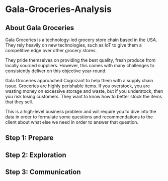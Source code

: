 # Gala-Groceries-Analysis

## About Gala Groceries
Gala Groceries is a technology-led grocery store chain based in the USA. They rely heavily on new technologies, such as IoT to give them a competitive edge over other grocery stores.  

They pride themselves on providing the best quality, fresh produce from locally sourced suppliers. However, this comes with many challenges to consistently deliver on this objective year-round.  

Gala Groceries approached Cognizant to help them with a supply chain issue. Groceries are highly perishable items. If you overstock, you are wasting money on excessive storage and waste, but if you understock, then you risk losing customers. They want to know how to better stock the items that they sell.  

This is a high-level business problem and will require you to dive into the data in order to formulate some questions and recommendations to the client about what else we need in order to answer that question.  

## Step 1: Prepare


## Step 2: Exploration


## Step 3: Communication
